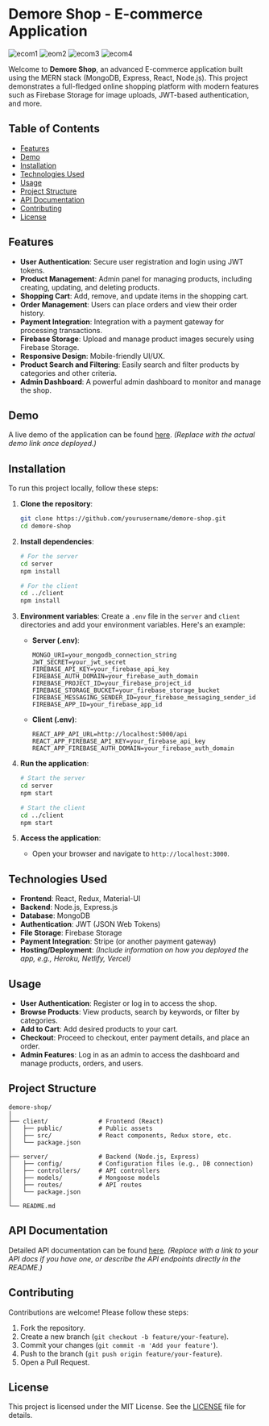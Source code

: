 
# Demore Shop - E-commerce Application
![ecom1](https://github.com/user-attachments/assets/8470d03f-fca2-4f57-aa6a-e622853cc824)
![eom2](https://github.com/user-attachments/assets/e4dbf81e-8c45-45ec-bd6b-0a7b8dae29a3)
![ecom3](https://github.com/user-attachments/assets/cf4218f4-cb7b-4f5e-a466-4fcf5f862835)
![ecom4](https://github.com/user-attachments/assets/c4b38261-d070-44dc-a3c4-ec4aa9342a8f)

Welcome to **Demore Shop**, an advanced E-commerce application built using the MERN stack (MongoDB, Express, React, Node.js). This project demonstrates a full-fledged online shopping platform with modern features such as Firebase Storage for image uploads, JWT-based authentication, and more.

## Table of Contents

- [Features](#features)
- [Demo](#demo)
- [Installation](#installation)
- [Technologies Used](#technologies-used)
- [Usage](#usage)
- [Project Structure](#project-structure)
- [API Documentation](#api-documentation)
- [Contributing](#contributing)
- [License](#license)

## Features

- **User Authentication**: Secure user registration and login using JWT tokens.
- **Product Management**: Admin panel for managing products, including creating, updating, and deleting products.
- **Shopping Cart**: Add, remove, and update items in the shopping cart.
- **Order Management**: Users can place orders and view their order history.
- **Payment Integration**: Integration with a payment gateway for processing transactions.
- **Firebase Storage**: Upload and manage product images securely using Firebase Storage.
- **Responsive Design**: Mobile-friendly UI/UX.
- **Product Search and Filtering**: Easily search and filter products by categories and other criteria.
- **Admin Dashboard**: A powerful admin dashboard to monitor and manage the shop.

## Demo

A live demo of the application can be found [here](#). *(Replace with the actual demo link once deployed.)*

## Installation

To run this project locally, follow these steps:

1. **Clone the repository**:
   ```bash
   git clone https://github.com/yourusername/demore-shop.git
   cd demore-shop
   ```

2. **Install dependencies**:
   ```bash
   # For the server
   cd server
   npm install

   # For the client
   cd ../client
   npm install
   ```

3. **Environment variables**:
   Create a `.env` file in the `server` and `client` directories and add your environment variables. Here's an example:

   - **Server (.env)**:
     ```
     MONGO_URI=your_mongodb_connection_string
     JWT_SECRET=your_jwt_secret
     FIREBASE_API_KEY=your_firebase_api_key
     FIREBASE_AUTH_DOMAIN=your_firebase_auth_domain
     FIREBASE_PROJECT_ID=your_firebase_project_id
     FIREBASE_STORAGE_BUCKET=your_firebase_storage_bucket
     FIREBASE_MESSAGING_SENDER_ID=your_firebase_messaging_sender_id
     FIREBASE_APP_ID=your_firebase_app_id
     ```

   - **Client (.env)**:
     ```
     REACT_APP_API_URL=http://localhost:5000/api
     REACT_APP_FIREBASE_API_KEY=your_firebase_api_key
     REACT_APP_FIREBASE_AUTH_DOMAIN=your_firebase_auth_domain
     ```

4. **Run the application**:
   ```bash
   # Start the server
   cd server
   npm start

   # Start the client
   cd ../client
   npm start
   ```

5. **Access the application**:
   - Open your browser and navigate to `http://localhost:3000`.

## Technologies Used

- **Frontend**: React, Redux, Material-UI
- **Backend**: Node.js, Express.js
- **Database**: MongoDB
- **Authentication**: JWT (JSON Web Tokens)
- **File Storage**: Firebase Storage
- **Payment Integration**: Stripe (or another payment gateway)
- **Hosting/Deployment**: *(Include information on how you deployed the app, e.g., Heroku, Netlify, Vercel)*

## Usage

- **User Authentication**: Register or log in to access the shop.
- **Browse Products**: View products, search by keywords, or filter by categories.
- **Add to Cart**: Add desired products to your cart.
- **Checkout**: Proceed to checkout, enter payment details, and place an order.
- **Admin Features**: Log in as an admin to access the dashboard and manage products, orders, and users.

## Project Structure

```
demore-shop/
│
├── client/              # Frontend (React)
│   ├── public/          # Public assets
│   ├── src/             # React components, Redux store, etc.
│   └── package.json
│
├── server/              # Backend (Node.js, Express)
│   ├── config/          # Configuration files (e.g., DB connection)
│   ├── controllers/     # API controllers
│   ├── models/          # Mongoose models
│   ├── routes/          # API routes
│   └── package.json
│
└── README.md
```

## API Documentation

Detailed API documentation can be found [here](#). *(Replace with a link to your API docs if you have one, or describe the API endpoints directly in the README.)*

## Contributing

Contributions are welcome! Please follow these steps:

1. Fork the repository.
2. Create a new branch (`git checkout -b feature/your-feature`).
3. Commit your changes (`git commit -m 'Add your feature'`).
4. Push to the branch (`git push origin feature/your-feature`).
5. Open a Pull Request.

## License

This project is licensed under the MIT License. See the [LICENSE](LICENSE) file for details.
